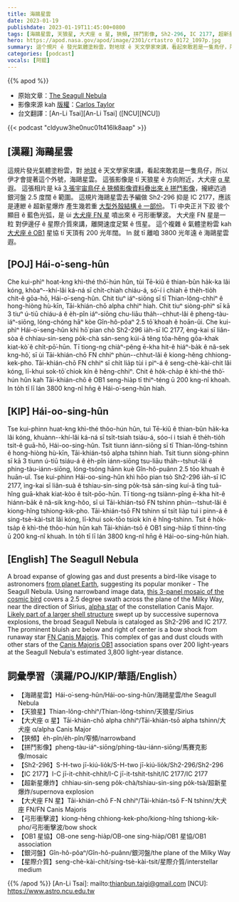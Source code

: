 ```yaml
---
title: 海鷗星雲
date: 2023-01-19
publishdate: 2023-01-19T11:45:00+0800
tags: [海鷗星雲, 天狼星, 大犬座 α 星, 狹頻, 拼鬥影像, Sh2-296, IC 2177, 超新星爆炸, 大犬座 FN 星, 弓形衝擊波, OB1 星協, 銀河盤, 星際介質]
hero: https://apod.nasa.gov/apod/image/2301/crtastro_0172_1097p.jpg
summary: 這个規片 ê 發光氣體塗粉雲，對地球 ê 天文學家來講，看起來敢若是一隻鳥仔，所以伊才會提著這个外號，海鷗星雲。
categories: [podcast]
vocals: [阿錕]
---
```


{{% apod %}}

- 原始文章：[The Seagull Nebula](https://apod.nasa.gov/apod/ap230119.html)
- 影像來源 kah [版權][copyright]：[Carlos Taylor](https://www.astrobin.com/users/CAPastrophotography/)
- 台文翻譯：[An-Li Tsai][An-Li Tsai] ([NCU][NCU])

{{< podcast "cldyuw3he0nuc01t416lk8aap" >}}

## [漢羅] 海鷗星雲
這規片發光氣體塗粉雲，對 [地球][from planet Earth] ê 天文學家來講，看起來敢若是一隻鳥仔，所以伊才會提著這个外號，海鷗星雲。
這張影像是 tī 天狼星 ê 方向附近，大犬座 [α 星][alpha star] 遐。
這張相片是 kā [3 張宇宙鳥仔 ê 狹頻影像資料疊出來 ê 拼鬥影像][this 3-panel mosaic of the cosmic bird]，攏總迒過銀河盤 2.5 度闊 ê 範圍。
這規片海鷗星雲去予編做 Sh2-296 抑是 IC 2177，應該是連紲 ê 超新星爆炸 產生幾若重 [大型外殼結構 ê 一部份][Likely part of a larger shell structure]。
Tī 中央正爿下跤 彼个顯目 ê 藍色光弧，是 ùi [大犬座 FN 星][FN Canis Majoris] 噴出來 ê 弓形衝擊波。
大犬座 FN 星是一粒 對伊邊仔 ê 星際介質來講，離開速度足緊 ê 恆星。
這个複雜 ê 氣體塗粉雲 kah [大犬座 ê OB1][Canis Majoris OB1] 星協 tī 天頂有 200 光年闊。
In 就 tī 離咱 3800 光年遠 ê 海鷗星雲 遐。

## [POJ] Hái-o͘-seng-hûn
Che kui-phìⁿ hoat-kng khì-thé thô͘-hún hûn, tùi Tē-kiû ê thian-bûn ha̍k-ka lâi kóng, khòaⁿ--khí-lâi ká-ná sī chi̍t-chiah chiáu-á, só͘-í i chiah ē the̍h-tio̍h chit-ê gōa-hō, Hái-o͘-seng-hûn.
Chit tiuⁿ iáⁿ-siōng sī tī Thian-lông-chhiⁿ ê hong-hiòng hù-kīn, Tāi-khián-chō alpha chhiⁿ hiah.
Chit tiuⁿ siòng-phìⁿ sī kā 3 tiuⁿ ú-tiū chiáu-á ê e̍h-pîn iáⁿ-siōng chu-liāu tha̍h--chhut-lâi ê pheng-tàu-iáⁿ-siōng, lóng-chóng hāⁿ kòe Gîn-hô-pôaⁿ 2.5 tō͘ khoah ê hoān-ûi.
Che kui-phìⁿ Hái-o͘-seng-hûn khì hō͘ pian chò Sh2-296 ia̍h-sī IC 2177, èng-kai sī liân-sòa ê chhiau-sin-seng po̍k-chà sán-seng kúi-ā têng tōa-hêng gōa-khak kiat-kò͘ ê chi̍t-pō͘-hūn.
Tī tiong-ng chiàⁿ-pêng ē-kha hit-ê hiáⁿ-ba̍k ê nâ-sek kng-hô͘, sī ùi Tāi-khián-chō FN chhiⁿ phùn--chhut-lâi ê kiong-hêng chhiong-kek-pho.
Tāi-khián-chō FN chhiⁿ sī chi̍t lia̍p tùi i piⁿ-á ê seng-chè-kài-chit lâi kóng, lī-khui sok-tō͘ chiok kín ê hêng-chhiⁿ.
Chit ê ho̍k-cha̍p ê khì-thé thô͘-hún hûn kah Tāi-khián-chō ê OB1 seng-hia̍p tī thiⁿ-téng ū 200 kng-nî khoah.
In to̍h tī lī lán 3800 kng-nî hn̄g ê Hái-o͘-seng-hûn hiah.

## [KIP] Hái-oo-sing-hûn
Tse kui-phìnn huat-kng khì-thé thôo-hún hûn, tuì Tē-kiû ê thian-bûn ha̍k-ka lâi kóng, khuànn--khí-lâi ká-ná sī tsi̍t-tsiah tsiáu-á, sóo-í i tsiah ē the̍h-tio̍h tsit-ê guā-hō, Hái-oo-sing-hûn.
Tsit tiunn iánn-siōng sī tī Thian-lông-tshinn ê hong-hiòng hù-kīn, Tāi-khián-tsō alpha tshinn hiah.
Tsit tiunn siòng-phìnn sī kā 3 tiunn ú-tiū tsiáu-á ê e̍h-pîn iánn-siōng tsu-liāu tha̍h--tshut-lâi ê phing-tàu-iánn-siōng, lóng-tsóng hānn kuè Gîn-hô-puânn 2.5 tōo khuah ê huān-uî.
Tse kui-phìnn Hái-oo-sing-hûn khì hōo pian tsò Sh2-296 ia̍h-sī IC 2177, ìng-kai sī liân-suà ê tshiau-sin-sing po̍k-tsà sán-sing kuí-ā tîng tuā-hîng guā-khak kiat-kòo ê tsi̍t-pōo-hūn.
Tī tiong-ng tsiànn-pîng ē-kha hit-ê hiánn-ba̍k ê nâ-sik kng-hôo, sī uì Tāi-khián-tsō FN tshinn phùn--tshut-lâi ê kiong-hîng tshiong-kik-pho.
Tāi-khián-tsō FN tshinn sī tsi̍t lia̍p tuì i pinn-á ê sing-tsè-kài-tsit lâi kóng, lī-khui sok-tōo tsiok kín ê hîng-tshinn.
Tsit ê ho̍k-tsa̍p ê khì-thé thôo-hún hûn kah Tāi-khián-tsō ê OB1 sing-hia̍p tī thinn-tíng ū 200 kng-nî khuah.
In to̍h tī lī lán 3800 kng-nî hn̄g ê Hái-oo-sing-hûn hiah.

## [English] The Seagull Nebula
A broad expanse of glowing gas and dust presents a bird-like visage to astronomers [from planet Earth][from planet Earth], suggesting its popular moniker - The Seagull Nebula.
Using narrowband image data, [this 3-panel mosaic of the cosmic bird][this 3-panel mosaic of the cosmic bird] covers a 2.5 degree swath across the plane of the Milky Way, near the direction of Sirius, [alpha star][alpha star] of the constellation Canis Major.
[Likely part of a larger shell structure][Likely part of a larger shell structure] swept up by successive supernova explosions, the broad Seagull Nebula is cataloged as Sh2-296 and IC 2177.
The prominent bluish arc below and right of center is a bow shock from runaway star [FN Canis Majoris][FN Canis Majoris].
This complex of gas and dust clouds with other stars of the [Canis Majoris OB1][Canis Majoris OB1] association spans over 200 light-years at the Seagull Nebula's estimated 3,800 light-year distance.

## 詞彙學習（漢羅/POJ/KIP/華語/English）
- 【海鷗星雲】Hái-o͘-seng-hûn/Hái-oo-sing-hûn/海鷗星雲/the Seagull Nebula
- 【天狼星】Thian-lông-chhiⁿ/Thian-lông-tshinn/天狼星/Sirius
- 【大犬座 α 星】Tāi-khián-chō alpha chhiⁿ/Tāi-khián-tsō alpha tshinn/大犬座 α/alpha Canis Major
- 【狹頻】e̍h-pîn/e̍h-pîn/窄頻/narrowband
- 【拼鬥影像】pheng-tàu-iáⁿ-siōng/phing-tàu-iánn-siōng/馬賽克影像/mosaic
- 【Sh2-296】S-H-two jī-kiú-lio̍k/S-H-two jī-kiú-lio̍k/Sh2-296/Sh2-296
- 【IC 2177】I-C jī-it-chhit-chhit/I-C jī-it-tshit-tshit/IC 2177/IC 2177
- 【超新星爆炸】chhiau-sin-seng po̍k-chà/tshiau-sin-sing po̍k-tsà/超新星爆炸/supernova explosion
- 【大犬座 FN 星】Tāi-khián-chō F-N chhiⁿ/Tāi-khián-tsō F-N tshinn/大犬座 FN/FN Canis Majoris
- 【弓形衝擊波】kiong-hêng chhiong-kek-pho/kiong-hîng tshiong-kik-pho/弓形衝擊波/bow shock
- 【OB1 星協】OB-one seng-hia̍p/OB-one sing-hia̍p/OB1 星協/OB1 association
- 【銀河盤】Gîn-hô-pôaⁿ/Gîn-hô-puânn/銀河盤/the plane of the Milky Way
- 【星際介質】seng-chè-kài-chit/sing-tsè-kài-tsit/星際介質/interstellar medium

{{% /apod %}}
[An-Li Tsai]: mailto:thianbun.taigi@gmail.com
[NCU]: https://www.astro.ncu.edu.tw

[copyright]: https://apod.nasa.gov/apod/fap/lib/about_apod.html#srapply
[License]: https://creativecommons.org/licenses/by/2.0/

[from planet Earth]:https://apod.nasa.gov/apod/ap090411.html
[this 3-panel mosaic of the cosmic bird]:https://www.astrobin.com/rp3xqj/
[alpha star]:https://apod.nasa.gov/apod/ap221218.html
[Likely part of a larger shell structure]:https://ui.adsabs.harvard.edu/abs/2019A%26A...628A..44F/abstract
[FN Canis Majoris]:https://en.wikipedia.org/wiki/FN_Canis_Majoris
[Canis Majoris OB1]:https://ui.adsabs.harvard.edu/abs/2019A%26A...628A..44F/abstract
